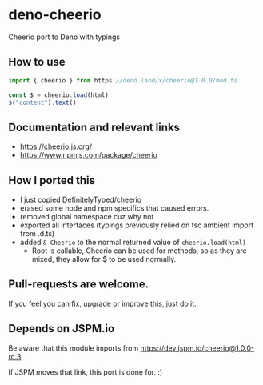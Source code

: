 # deno-cheerio
Cheerio port to Deno with typings

## How to use

```js
import { cheerio } from https://deno.land/x/cheerio@1.0.0/mod.ts

const $ = cheerio.load(html)
$("content").text()
```

## Documentation and relevant links

- https://cheerio.js.org/
- https://www.npmjs.com/package/cheerio

## How I ported this

- I just copied DefinitelyTyped/cheerio
- erased some node and npm specifics that caused errors.
- removed global namespace cuz why not
- exported all interfaces (typings previously relied on tsc ambient import from .d.ts)
- added `& Cheerio` to the normal returned value of `cheerio.load(html)`
  - Root is callable, Cheerio can be used for methods, so as they are mixed, they allow for $ to be used normally.

## Pull-requests are welcome.

If you feel you can fix, upgrade or improve this, just do it.

## Depends on JSPM.io

Be aware that this module imports from https://dev.jspm.io/cheerio@1.0.0-rc.3

If JSPM moves that link, this port is done for. :)
